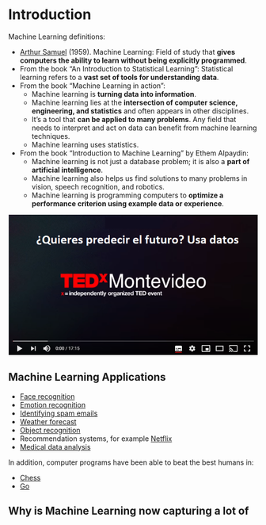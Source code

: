 # Introduction

Machine Learning definitions:

- [Arthur Samuel](https://es.wikipedia.org/wiki/Arthur_L._Samuel) (1959). Machine Learning: Field of study that **gives computers the ability to learn without being explicitly programmed**.
- From the book “An Introduction to Statistical Learning”: Statistical learning refers to a **vast set of tools for understanding data**.
- From the book “Machine Learning in action”:
  - Machine learning is **turning data into information**.
  - Machine learning lies at the **intersection of computer science, engineering, and statistics** and often appears in other disciplines.
  - It’s a tool that **can be applied to many problems**. Any field that needs to interpret and act on data can benefit from machine learning techniques.
  - Machine learning uses statistics.
- From the book “Introduction to Machine Learning” by Ethem Alpaydin:
  - Machine learning is not just a database problem; it is also a **part of artificial intelligence**.
  - Machine learning also helps us find solutions to many problems in vision, speech recognition, and robotics.
  - Machine learning is programming computers to **optimize a performance criterion using example data or experience**.


[![Watch the video](images/1_video.png)](https://youtu.be/1iqh1B1OZAg) 

## Machine Learning Applications

- [Face recognition](https://www.google.com/search?q=face+recognition&safe=strict&rlz=1C1SQJL_enMX896MX896&sxsrf=ALeKk02HE65u5YMjiZ411PRbRNGwaTeXKA:1608154734698&source=lnms&tbm=isch&sa=X&ved=2ahUKEwi--9Gdu9PtAhUC7awKHaJKC4IQ_AUoAXoECAIQAw&biw=837&bih=492&dpr=1.25)
- [Emotion recognition](https://www.google.com/search?q=emotion+recognition&tbm=isch&ved=2ahUKEwjQ-Ljnu9PtAhVOR6wKHafLBq0Q2-cCegQIABAA&oq=emotion+recognition&gs_lcp=CgNpbWcQAzIECAAQQzICCAAyBAgAEB4yBAgAEB4yBAgAEB4yBAgAEB4yBAgAEB4yBAgAEB4yBAgAEB4yBAgAEB46BAgjECc6BQgAELEDOggIABCxAxCDAToHCAAQsQMQQ1CouQpYkMoKYLjLCmgAcAB4AIABpgOIAcIWkgEKMS4xNi4wLjEuMZgBAKABAaoBC2d3cy13aXotaW1nwAEB&sclient=img&ei=CX_aX5DQHM6OsQWnl5voCg&bih=492&biw=837&rlz=1C1SQJL_enMX896MX896&safe=strict)
- [Identifying spam emails](https://www.google.com/search?q=Identifying+spam+emails&tbm=isch&safe=strict&rlz=1C1SQJL_enMX896MX896&hl=es&sa=X&ved=2ahUKEwj26PDhvNPtAhWIWKwKHQtpAq4QBXoECAEQLQ&biw=823&bih=478)
- [Weather forecast](https://www.google.com/search?q=Weather+forecast&tbm=isch&ved=2ahUKEwi4hIv7vNPtAhUBOa0KHXrmAwMQ2-cCegQIABAA&oq=Wheather+forecast&gs_lcp=CgNpbWcQA1AAWABgr7sBaABwAHgAgAEAiAEAkgEAmAEAqgELZ3dzLXdpei1pbWc&sclient=img&ei=P4DaX_joBYHytAX6zI8Y&bih=478&biw=823&rlz=1C1SQJL_enMX896MX896&safe=strict&hl=es)
- [Object recognition](https://www.google.com/search?q=Object+recognition&tbm=isch&ved=2ahUKEwjYqeWHvdPtAhWXYqwKHb4JBJQQ2-cCegQIABAA&oq=Object+recognition&gs_lcp=CgNpbWcQAzICCAAyBAgAEB4yBAgAEB4yBAgAEB4yBAgAEB4yBAgAEB4yBAgAEB4yBAgAEB4yBAgAEB4yBAgAEB46BAgjECc6BQgAELEDOgQIABBDOggIABCxAxCDAVDhkAFYoaMBYMekAWgAcAB4AIAB4gGIAesXkgEGMC4xMS42mAEAoAEBqgELZ3dzLXdpei1pbWfAAQE&sclient=img&ei=WYDaX5iZLZfFsQW-k5CgCQ&bih=478&biw=823&rlz=1C1SQJL_enMX896MX896&safe=strict&hl=es)
- Recommendation systems, for example [Netflix](https://www.topbots.com/netflix-movie-recommender-system-rework/)
- [Medical data analysis](https://www.datapine.com/blog/big-data-examples-in-healthcare/)

In addition, computer programs have been able to beat the best humans in:
- [Chess](https://www.bbc.com/news/av/world-us-canada-39888639)
- [Go](https://fortune.com/2016/03/12/googles-go-computer-vs-human/#:~:text=In%20a%20decisive%20step%20forward,of%20Go's%20most%20dominant%20players.)

## Why is Machine Learning now capturing a lot of 

